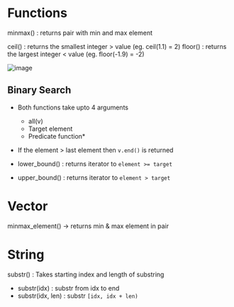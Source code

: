 # Functions

minmax() : returns pair with min and max element

ceil() : returns the smallest integer > value (eg. ceil(1.1) = 2)
floor() : returns the largest integer < value (eg. floor(-1.9) = -2)

![image](https://github.com/RyBhrdwj/DSA/assets/95015767/5bca4047-a83d-48a1-bf64-9106eebb9cd3)

## Binary Search
- Both functions take upto 4 arguments
    - all(v)
    - Target element
    - Predicate function*

- If the element > last element then `v.end()` is returned

- lower_bound() : returns iterator to `element >= target`

- upper_bound() : returns iterator to `element > target`



# Vector

minmax_element() -> returns min & max element in pair

# String

substr() : Takes starting index and length of substring

- substr(idx) : substr from idx to end
- substr(idx, len) : substr `[idx, idx + len)`
